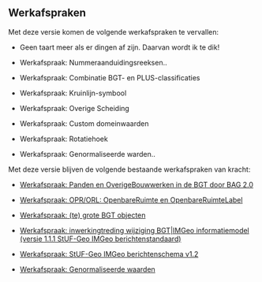 Werkafspraken
-------------

Met deze versie komen de volgende werkafspraken te vervallen:
- Geen taart meer als er dingen af zijn. Daarvan wordt ik te dik!

-   Werkafspraak: Nummeraanduidingsreeksen..

-   Werkafspraak: Combinatie BGT- en PLUS-classificaties

-   Werkafspraak: Kruinlijn-symbool

-   Werkafspraak: Overige Scheiding

-   Werkafspraak: Custom domeinwaarden

-   Werkafspraak: Rotatiehoek

-   Werkafspraak: Genormaliseerde warden..

Met deze versie blijven de volgende bestaande werkafspraken van kracht:

-   [Werkafspraak: Panden en OverigeBouwwerken in de BGT door BAG
    2.0](https://docs.geostandaarden.nl/bgt/vv-wa-IMGeo-20180701/)

-   [Werkafspraak: OPR/ORL: OpenbareRuimte en
    OpenbareRuimteLabel](https://www.geonovum.nl/documents/20150716bgt-werkafspraak-oprorl-openbareruimteenopenbareruimtelabel.pdf)

-   [Werkafspraak: (te) grote BGT
    objecten](https://www.geonovum.nl/documents/20141119-bgt-werkafspraak-te-grote-objecten.pdf)

-   [Werkafspraak: inwerkingtreding wijziging BGT\|IMGeo informatiemodel (versie
    1.1.1 StUF-Geo IMGeo
    berichtenstandaard)](https://www.geonovum.nl/documents/20140401werkafspraakstuf-geoimgeoberichtenschemav111.pdf)

-   [Werkafspraak: StUF-Geo IMGeo berichtenschema
    v1.2](https://www.geonovum.nl/documents/20141106werkafspraakstuf-geoimgeoberichtenschemav12.pdf)

-   [Werkafspraak: Genormaliseerde
    waarden](https://www.geonovum.nl/documents/20150622bgt-werkafspraak-genormaliseerde-waarden.pdf)

